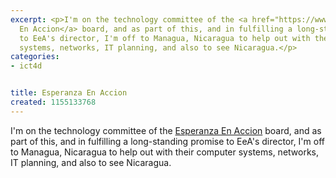 ```yaml
---
excerpt: <p>I'm on the technology committee of the <a href="https://www.esperanzaenaccion.org">Esperanza
  En Accion</a> board, and as part of this, and in fulfilling a long-standing promise
  to EeA's director, I'm off to Managua, Nicaragua to help out with their computer
  systems, networks, IT planning, and also to see Nicaragua.</p>
categories:
- ict4d


title: Esperanza En Accion
created: 1155133768
---
```

<p>I'm on the technology committee of the <a href="https://www.esperanzaenaccion.org">Esperanza En Accion</a> board, and as part of this, and in fulfilling a long-standing promise to EeA's director, I'm off to Managua, Nicaragua to help out with their computer systems, networks, IT planning, and also to see Nicaragua.</p>
